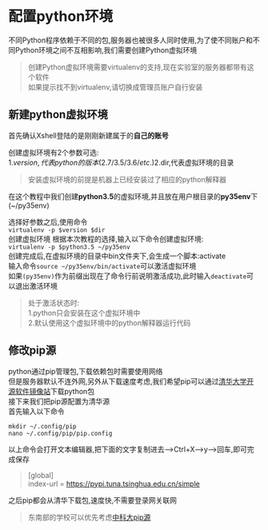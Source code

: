 # 配置python环境

不同Python程序依赖于不同的包,服务器也被很多人同时使用,为了使不同账户和不同Python环境之间不互相影响,我们需要创建Python虚拟环境

> 创建Python虚拟环境需要virtualenv的支持,现在实验室的服务器都带有这个软件  
> 如果提示找不到virtualenv,请切换成管理员账户自行安装

## 新建python虚拟环境

首先确认Xshell登陆的是刚刚新建属于的**自己的账号**

创建虚拟环境有2个参数可选:  
1.$version,代表python的版本(2.7/3.5/3.6/etc.) 2.$dir,代表虚拟环境的目录

> 安装虚拟环境的前提是机器上已经安装过了相应的python解释器

在这个教程中我们创建**python3.5**的虚拟环境,并且放在用户根目录的**py35env**下(~/py35env)

选择好参数之后,使用命令  
`virtualenv -p $version $dir`  
创建虚拟环境 根据本次教程的选择,输入以下命令创建虚拟环境:  
`virtualenv -p $python3.5 ~/py35env`  
创建完成后,在虚拟环境的目录中bin文件夹下,会生成一个脚本:activate  
输入命令`source ~/py35env/bin/activate`可以激活虚拟环境  
如果`(py35env)`作为前缀出现在了命令行前说明激活成功,此时输入`deactivate`可以退出激活环境

> 处于激活状态时:  
> 1.python只会安装在这个虚拟环境中  
> 2.默认使用这个虚拟环境中的python解释器运行代码

## 修改pip源

python通过pip管理包,下载依赖包时需要使用网络  
但是服务器默认不连外网,另外从下载速度考虑,我们希望pip可以通过[清华大学开源软件镜像站](https://mirrors.tuna.tsinghua.edu.cn/help/pypi/)下载python包  
接下来我们把pip源配置为清华源  
首先输入以下命令

```text
mkdir ~/.config/pip
nano ~/.config/pip/pip.config
```

以上命令会打开文本编辑器,把下面的文字复制进去--&gt;Ctrl+X--&gt;y--&gt;回车,即可完成保存

>[global]  
index-url = https://pypi.tuna.tsinghua.edu.cn/simple



之后pip都会从清华下载包,速度快,不需要登录网关联网

> 东南部的学校可以优先考虑[中科大pip源](https://lug.ustc.edu.cn/wiki/mirrors/help/pypi)
